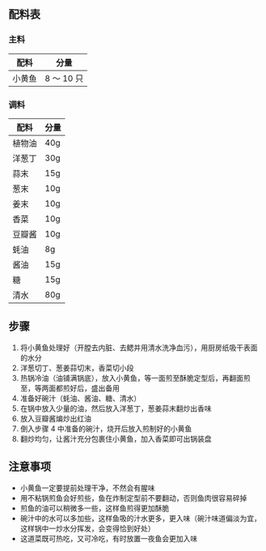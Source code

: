 
## 配料表

### 主料

| 配料 | 分量 |
|-----|-----|
| 小黄鱼  | 8 ～ 10 只 |


### 调料

| 配料 | 分量 |
|-----|-----|
| 植物油  | 40g |
| 洋葱丁  | 30g |
| 蒜末    | 15g |
| 葱末    | 10g |
| 姜末    | 10g |
| 香菜    | 10g |
| 豆瓣酱   | 10g |
| 蚝油     | 8g |
| 酱油    | 15g |
| 糖      | 15g |
| 清水    | 80g |


## 步骤

1. 将小黄鱼处理好（开膛去内脏、去鳃并用清水洗净血污），用厨房纸吸干表面的水分
2. 洋葱切丁、葱姜蒜切末，香菜切小段
3. 热锅冷油（油铺满锅底），放入小黄鱼，等一面煎至酥脆定型后，再翻面煎至，等两面都煎好后，盛出备用
4. 准备好碗汁（蚝油、酱油、糖、清水）
5. 在锅中放入少量的油，然后放入洋葱丁，葱姜蒜末翻炒出香味
6. 放入豆瓣酱煸炒出红油
7. 倒入步骤 4 中准备的碗汁，烧开后放入煎制好的小黄鱼
8. 翻炒均匀，让酱汁充分包裹住小黄鱼，加入香菜即可出锅装盘

## 注意事项

- 小黄鱼一定要提前处理干净，不然会有腥味
- 用不粘锅煎鱼会好煎些，鱼在炸制定型前不要翻动，否则鱼肉很容易碎掉
- 煎鱼的油可以稍微多一些，这样鱼煎得更加酥脆
- 碗汁中的水可以多加些，这样鱼吸的汁水更多，更入味（碗汁味道偏淡为宜，这样锅中一炒水分挥发，会变得恰到好处）
- 这道菜既可热吃，又可冷吃，有时放置一夜鱼会更加入味

